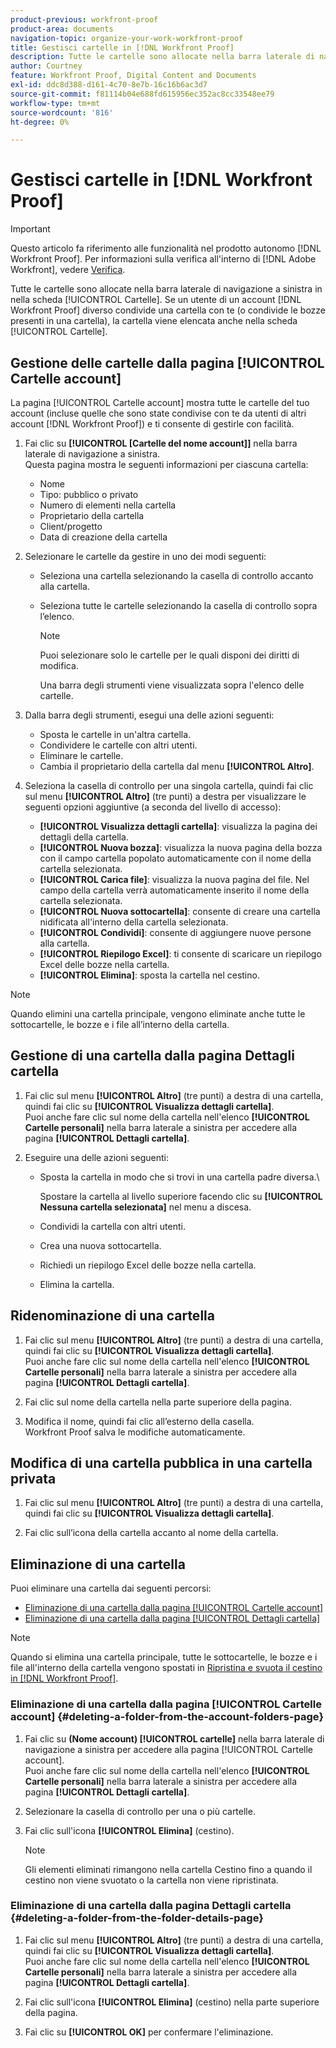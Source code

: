 ```yaml
---
product-previous: workfront-proof
product-area: documents
navigation-topic: organize-your-work-workfront-proof
title: Gestisci cartelle in [!DNL Workfront Proof]
description: Tutte le cartelle sono allocate nella barra laterale di navigazione a sinistra in nella scheda [!UICONTROL Cartelle]. Se un utente di un account  [!DNL Workfront Proof]  diverso condivide una cartella con te (o condivide le bozze che si trovano in una cartella), la cartella è elencata anche nella scheda [!UICONTROL Cartelle].
author: Courtney
feature: Workfront Proof, Digital Content and Documents
exl-id: ddc8d388-d161-4c70-8e7b-16c16b6ac3d7
source-git-commit: f81114b04e688fd615956ec352ac8cc33548ee79
workflow-type: tm+mt
source-wordcount: '816'
ht-degree: 0%

---
```


# Gestisci cartelle in [!DNL Workfront Proof]

>[!IMPORTANT]
>
>Questo articolo fa riferimento alle funzionalità nel prodotto autonomo [!DNL Workfront Proof]. Per informazioni sulla verifica all&#39;interno di [!DNL Adobe Workfront], vedere [Verifica](../../../review-and-approve-work/proofing/proofing.md).

Tutte le cartelle sono allocate nella barra laterale di navigazione a sinistra in nella scheda [!UICONTROL Cartelle]. Se un utente di un account [!DNL Workfront Proof] diverso condivide una cartella con te (o condivide le bozze presenti in una cartella), la cartella viene elencata anche nella scheda [!UICONTROL Cartelle].

## Gestione delle cartelle dalla pagina [!UICONTROL Cartelle account]

La pagina [!UICONTROL Cartelle account] mostra tutte le cartelle del tuo account (incluse quelle che sono state condivise con te da utenti di altri account [!DNL Workfront Proof]) e ti consente di gestirle con facilità.

1. Fai clic su **[!UICONTROL [Cartelle del nome account]]** nella barra laterale di navigazione a sinistra.\
   Questa pagina mostra le seguenti informazioni per ciascuna cartella:

   * Nome
   * Tipo: pubblico o privato
   * Numero di elementi nella cartella
   * Proprietario della cartella
   * Client/progetto
   * Data di creazione della cartella

1. Selezionare le cartelle da gestire in uno dei modi seguenti:

   * Seleziona una cartella selezionando la casella di controllo accanto alla cartella.
   * Seleziona tutte le cartelle selezionando la casella di controllo sopra l’elenco.

     >[!NOTE]
     >
     >Puoi selezionare solo le cartelle per le quali disponi dei diritti di modifica.

     Una barra degli strumenti viene visualizzata sopra l&#39;elenco delle cartelle.

1. Dalla barra degli strumenti, esegui una delle azioni seguenti:

   * Sposta le cartelle in un&#39;altra cartella.
   * Condividere le cartelle con altri utenti.
   * Eliminare le cartelle.
   * Cambia il proprietario della cartella dal menu **[!UICONTROL Altro]**.

1. Seleziona la casella di controllo per una singola cartella, quindi fai clic sul menu **[!UICONTROL Altro]** (tre punti) a destra per visualizzare le seguenti opzioni aggiuntive (a seconda del livello di accesso):

   * **[!UICONTROL Visualizza dettagli cartella]**: visualizza la pagina dei dettagli della cartella.
   * **[!UICONTROL Nuova bozza]**: visualizza la nuova pagina della bozza con il campo cartella popolato automaticamente con il nome della cartella selezionata.
   * **[!UICONTROL Carica file]**: visualizza la nuova pagina del file. Nel campo della cartella verrà automaticamente inserito il nome della cartella selezionata.
   * **[!UICONTROL Nuova sottocartella]**: consente di creare una cartella nidificata all&#39;interno della cartella selezionata.
   * **[!UICONTROL Condividi]**: consente di aggiungere nuove persone alla cartella.
   * **[!UICONTROL Riepilogo Excel]**: ti consente di scaricare un riepilogo Excel delle bozze nella cartella.
   * **[!UICONTROL Elimina]**: sposta la cartella nel cestino.

>[!NOTE]
>
>Quando elimini una cartella principale, vengono eliminate anche tutte le sottocartelle, le bozze e i file all’interno della cartella.

## Gestione di una cartella dalla pagina Dettagli cartella

1. Fai clic sul menu **[!UICONTROL Altro]** (tre punti) a destra di una cartella, quindi fai clic su **[!UICONTROL Visualizza dettagli cartella]**.\
   Puoi anche fare clic sul nome della cartella nell&#39;elenco **[!UICONTROL Cartelle personali]** nella barra laterale a sinistra per accedere alla pagina **[!UICONTROL Dettagli cartella]**.

1. Eseguire una delle azioni seguenti:

   * Sposta la cartella in modo che si trovi in una cartella padre diversa.\

     Spostare la cartella al livello superiore facendo clic su **[!UICONTROL Nessuna cartella selezionata]** nel menu a discesa.

   * Condividi la cartella con altri utenti.
   * Crea una nuova sottocartella.
   * Richiedi un riepilogo Excel delle bozze nella cartella.
   * Elimina la cartella.

## Ridenominazione di una cartella

1. Fai clic sul menu **[!UICONTROL Altro]** (tre punti) a destra di una cartella, quindi fai clic su **[!UICONTROL Visualizza dettagli cartella]**.\
   Puoi anche fare clic sul nome della cartella nell&#39;elenco **[!UICONTROL Cartelle personali]** nella barra laterale a sinistra per accedere alla pagina **[!UICONTROL Dettagli cartella]**.

1. Fai clic sul nome della cartella nella parte superiore della pagina.
1. Modifica il nome, quindi fai clic all’esterno della casella.\
   Workfront Proof salva le modifiche automaticamente.

## Modifica di una cartella pubblica in una cartella privata

1. Fai clic sul menu **[!UICONTROL Altro]** (tre punti) a destra di una cartella, quindi fai clic su **[!UICONTROL Visualizza dettagli cartella]**.

1. Fai clic sull’icona della cartella accanto al nome della cartella.

## Eliminazione di una cartella

Puoi eliminare una cartella dai seguenti percorsi:

* [Eliminazione di una cartella dalla pagina [!UICONTROL Cartelle account]](#deleting-a-folder-from-the-account-folders-page)
* [Eliminazione di una cartella dalla pagina [!UICONTROL Dettagli cartella]](#deleting-a-folder-from-the-folder-details-page)

>[!NOTE]
>
>Quando si elimina una cartella principale, tutte le sottocartelle, le bozze e i file all&#39;interno della cartella vengono spostati in [Ripristina e svuota il cestino in [!DNL Workfront Proof]](../../../workfront-proof/wp-work-proofsfiles/manage-your-work/restore-and-empty-trash.md).

### Eliminazione di una cartella dalla pagina [!UICONTROL Cartelle account] {#deleting-a-folder-from-the-account-folders-page}

1. Fai clic su **(Nome account) [!UICONTROL cartelle]** nella barra laterale di navigazione a sinistra per accedere alla pagina [!UICONTROL Cartelle account].\
   Puoi anche fare clic sul nome della cartella nell&#39;elenco **[!UICONTROL Cartelle personali]** nella barra laterale a sinistra per accedere alla pagina **[!UICONTROL Dettagli cartella]**.

1. Selezionare la casella di controllo per una o più cartelle.
1. Fai clic sull&#39;icona **[!UICONTROL Elimina]** (cestino).

   >[!NOTE]
   >
   >Gli elementi eliminati rimangono nella cartella Cestino fino a quando il cestino non viene svuotato o la cartella non viene ripristinata.

### Eliminazione di una cartella dalla pagina Dettagli cartella {#deleting-a-folder-from-the-folder-details-page}

1. Fai clic sul menu **[!UICONTROL Altro]** (tre punti) a destra di una cartella, quindi fai clic su **[!UICONTROL Visualizza dettagli cartella]**.\
   Puoi anche fare clic sul nome della cartella nell&#39;elenco **[!UICONTROL Cartelle personali]** nella barra laterale a sinistra per accedere alla pagina **[!UICONTROL Dettagli cartella]**.

1. Fai clic sull&#39;icona **[!UICONTROL Elimina]** (cestino) nella parte superiore della pagina.
1. Fai clic su **[!UICONTROL OK]** per confermare l&#39;eliminazione.
